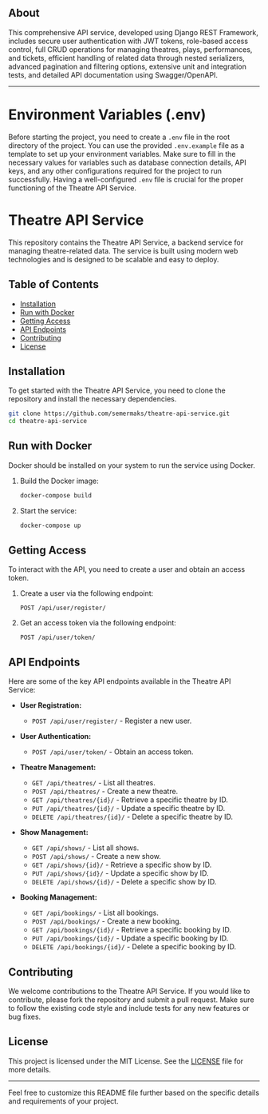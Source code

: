 ## About

This comprehensive API service, developed using Django REST Framework, includes secure user authentication with JWT tokens, role-based access control, full CRUD operations for managing theatres, plays, performances, and tickets, efficient handling of related data through nested serializers, advanced pagination and filtering options, extensive unit and integration tests, and detailed API documentation using Swagger/OpenAPI.

---
# Environment Variables (.env)

Before starting the project, you need to create a `.env` file in the root directory of the project. You can use the provided `.env.example` file as a template to set up your environment variables. Make sure to fill in the necessary values for variables such as database connection details, API keys, and any other configurations required for the project to run successfully. Having a well-configured `.env` file is crucial for the proper functioning of the Theatre API Service.

# Theatre API Service

This repository contains the Theatre API Service, a backend service for managing theatre-related data. The service is built using modern web technologies and is designed to be scalable and easy to deploy.

## Table of Contents

- [Installation](#installation)
- [Run with Docker](#run-with-docker)
- [Getting Access](#getting-access)
- [API Endpoints](#api-endpoints)
- [Contributing](#contributing)
- [License](#license)

## Installation

To get started with the Theatre API Service, you need to clone the repository and install the necessary dependencies.

```bash
git clone https://github.com/semermaks/theatre-api-service.git
cd theatre-api-service
```

## Run with Docker

Docker should be installed on your system to run the service using Docker.

1. Build the Docker image:

    ```bash
    docker-compose build
    ```

2. Start the service:

    ```bash
    docker-compose up
    ```

## Getting Access

To interact with the API, you need to create a user and obtain an access token.

1. Create a user via the following endpoint:

    ```
    POST /api/user/register/
    ```

2. Get an access token via the following endpoint:

    ```
    POST /api/user/token/
    ```

## API Endpoints

Here are some of the key API endpoints available in the Theatre API Service:

- **User Registration:**
  - `POST /api/user/register/` - Register a new user.
  
- **User Authentication:**
  - `POST /api/user/token/` - Obtain an access token.

- **Theatre Management:**
  - `GET /api/theatres/` - List all theatres.
  - `POST /api/theatres/` - Create a new theatre.
  - `GET /api/theatres/{id}/` - Retrieve a specific theatre by ID.
  - `PUT /api/theatres/{id}/` - Update a specific theatre by ID.
  - `DELETE /api/theatres/{id}/` - Delete a specific theatre by ID.

- **Show Management:**
  - `GET /api/shows/` - List all shows.
  - `POST /api/shows/` - Create a new show.
  - `GET /api/shows/{id}/` - Retrieve a specific show by ID.
  - `PUT /api/shows/{id}/` - Update a specific show by ID.
  - `DELETE /api/shows/{id}/` - Delete a specific show by ID.

- **Booking Management:**
  - `GET /api/bookings/` - List all bookings.
  - `POST /api/bookings/` - Create a new booking.
  - `GET /api/bookings/{id}/` - Retrieve a specific booking by ID.
  - `PUT /api/bookings/{id}/` - Update a specific booking by ID.
  - `DELETE /api/bookings/{id}/` - Delete a specific booking by ID.

## Contributing

We welcome contributions to the Theatre API Service. If you would like to contribute, please fork the repository and submit a pull request. Make sure to follow the existing code style and include tests for any new features or bug fixes.

## License

This project is licensed under the MIT License. See the [LICENSE](LICENSE) file for more details.

---

Feel free to customize this README file further based on the specific details and requirements of your project.
